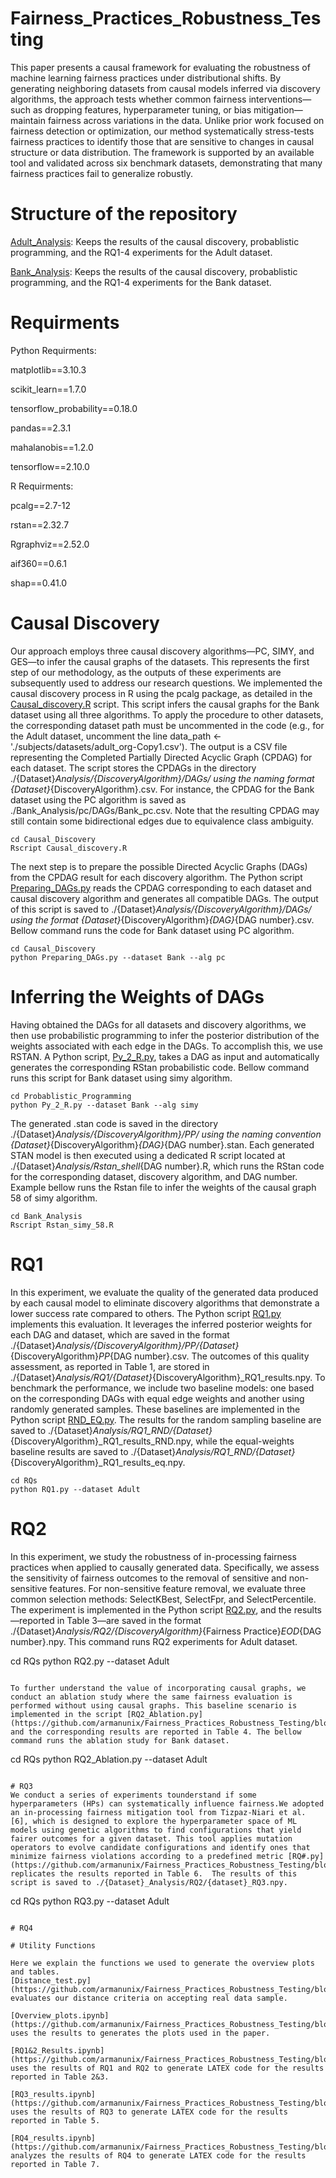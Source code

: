 # Fairness_Practices_Robustness_Testing

This paper presents a causal framework for evaluating the robustness of machine learning fairness practices under distributional shifts. By generating neighboring datasets from causal models inferred via discovery algorithms, the approach tests whether common fairness interventions—such as dropping features, hyperparameter tuning, or bias mitigation—maintain fairness across variations in the data. Unlike prior work focused on fairness detection or optimization, our method systematically stress-tests fairness practices to identify those that are sensitive to changes in causal structure or data distribution. The framework is supported by an available tool and validated across six benchmark datasets, demonstrating that many fairness practices fail to generalize robustly.

# Structure of the repository

[Adult_Analysis](https://github.com/armanunix/Fairness_Practices_Robustness_Testing/tree/main/Adult_Analysis): Keeps the results of the causal discovery, probablistic programming, and the RQ1-4 experiments for the Adult dataset.

[Bank_Analysis](https://github.com/armanunix/Fairness_Practices_Robustness_Testing/tree/main/Bank_Analysis): Keeps the results of the causal discovery, probablistic programming, and the RQ1-4 experiments for the Bank dataset.
# Requirments
Python Requirments:

matplotlib==3.10.3

scikit_learn==1.7.0

tensorflow_probability==0.18.0

pandas==2.3.1

mahalanobis==1.2.0

tensorflow==2.10.0

R Requirments:

pcalg==2.7-12

rstan==2.32.7

Rgraphviz==2.52.0

aif360==0.6.1

shap==0.41.0

#  Causal Discovery

Our approach employs three causal discovery algorithms—PC, SIMY, and GES—to infer the causal graphs of the datasets. This represents the first step of our methodology, as the outputs of these experiments are subsequently used to address our research questions. We implemented the causal discovery process in R using the pcalg package, as detailed in the [Causal_discovery.R](https://github.com/armanunix/Fairness_Practices_Robustness_Testing/blob/main/Causal_Discovery.R) script. This script infers the causal graphs for the Bank dataset using all three algorithms. To apply the procedure to other datasets, the corresponding dataset path must be uncommented in the code (e.g., for the Adult dataset, uncomment the line data_path <- './subjects/datasets/adult_org-Copy1.csv'). The output is a CSV file representing the Completed Partially Directed Acyclic Graph (CPDAG) for each dataset. The script stores the CPDAGs in the directory ./{Dataset}_Analysis/{DiscoveryAlgorithm}/DAGs/ using the naming format {Dataset}_{DiscoveryAlgorithm}.csv. For instance, the CPDAG for the Bank dataset using the PC algorithm is saved as ./Bank_Analysis/pc/DAGs/Bank_pc.csv. Note that the resulting CPDAG may still contain some bidirectional edges due to equivalence class ambiguity. 
```
cd Causal_Discovery
Rscript Causal_discovery.R

```
The next step is to prepare the possible Directed Acyclic Graphs (DAGs) from the CPDAG result for each discovery algorithm. The Python script [Preparing_DAGs.py](https://github.com/armanunix/Fairness_Practices_Robustness_Testing/blob/main/Preparing_DAGs.py) reads the CPDAG corresponding to each dataset and causal discovery algorithm and generates all compatible DAGs. The output of this script is saved to ./{Dataset}_Analysis/{DiscoveryAlgorithm}/DAGs/ using the format {Dataset}_{DiscoveryAlgorithm}_{DAG}_{DAG number}.csv. Bellow command runs the code for Bank dataset using PC algorithm.

```
cd Causal_Discovery
python Preparing_DAGs.py --dataset Bank --alg pc

```

# Inferring the Weights of DAGs

Having obtained the DAGs for all datasets and discovery algorithms, we then use probabilistic programming to infer the posterior distribution of the weights associated with each edge in the DAGs. To accomplish this, we use RSTAN. A Python script, [Py_2_R.py](https://github.com/armanunix/Fairness_Practices_Robustness_Testing/blob/main/Py_2_R.py), takes a DAG as input and automatically generates the corresponding RStan probabilistic code. Bellow command runs this script for Bank dataset using simy algorithm.
```
cd Probablistic_Programming
python Py_2_R.py --dataset Bank --alg simy

```
The generated .stan code is saved in the directory ./{Dataset}_Analysis/{DiscoveryAlgorithm}/PP/ using the naming convention {Dataset}_{DiscoveryAlgorithm}_{DAG}_{DAG number}.stan. Each generated STAN model is then executed using a dedicated R script located at ./{Dataset}_Analysis/Rstan_shell_{DAG number}.R, which runs the RStan code for the corresponding dataset, discovery algorithm, and DAG number. Example bellow runs the Rstan file to infer the weights of the causal graph 58 of simy algorithm.
```
cd Bank_Analysis
Rscript Rstan_simy_58.R

```
# RQ1

In this experiment, we evaluate the quality of the generated data produced by each causal model to eliminate discovery algorithms that demonstrate a lower success rate compared to others. The Python script [RQ1.py](https://github.com/armanunix/Fairness_Practices_Robustness_Testing/blob/main/RQ1.py) implements this evaluation. It leverages the inferred posterior weights for each DAG and dataset, which are saved in the format ./{Dataset}_Analysis/{DiscoveryAlgorithm}/PP/{Dataset}_{DiscoveryAlgorithm}_PP_{DAG number}.csv. The outcomes of this quality assessment, as reported in Table 1, are stored in ./{Dataset}_Analysis/RQ1/{Dataset}_{DiscoveryAlgorithm}_RQ1_results.npy. To benchmark the performance, we include two baseline models: one based on the corresponding DAGs with equal edge weights and another using randomly generated samples. These baselines are implemented in the Python script [RND_EQ.py](https://github.com/armanunix/Fairness_Practices_Robustness_Testing/blob/main/RND_EQ.py). The results for the random sampling baseline are saved to ./{Dataset}_Analysis/RQ1_RND/{Dataset}_{DiscoveryAlgorithm}_RQ1_results_RND.npy, while the equal-weights baseline results are saved to ./{Dataset}_Analysis/RQ1_RND/{Dataset}_{DiscoveryAlgorithm}_RQ1_results_eq.npy.
```
cd RQs
python RQ1.py --dataset Adult
```
# RQ2
In this experiment, we study the robustness of in-processing fairness practices when applied to causally generated data. Specifically, we assess the sensitivity of fairness outcomes to the removal of sensitive and non-sensitive features. For non-sensitive feature removal, we evaluate three common selection methods: SelectKBest, SelectFpr, and SelectPercentile. The experiment is implemented in the Python script [RQ2.py](https://github.com/armanunix/Fairness_Practices_Robustness_Testing/blob/main/RQ2.py), and the results—reported in Table 3—are saved in the format ./{Dataset}_Analysis/RQ2/{DiscoveryAlgorithm}_{Fairness Practice}_EOD_{DAG number}.npy. This command runs RQ2 experiments for Adult dataset.

cd RQs
python RQ2.py --dataset Adult
```
 
To further understand the value of incorporating causal graphs, we conduct an ablation study where the same fairness evaluation is performed without using causal graphs. This baseline scenario is implemented in the script [RQ2_Ablation.py](https://github.com/armanunix/Fairness_Practices_Robustness_Testing/blob/main/RQ2_Ablation.py), and the corresponding results are reported in Table 4. The bellow command runs the ablation study for Bank dataset.

```
cd RQs
python RQ2_Ablation.py --dataset Adult
```

# RQ3
We conduct a series of experiments tounderstand if some hyperparameters (HPs) can systematically influence fairness.We adopted an in-processing fairness mitigation tool from Tizpaz-Niari et al. [6], which is designed to explore the hyperparameter space of ML models using genetic algorithms to find configurations that yield fairer outcomes for a given dataset. This tool applies mutation operators to evolve candidate configurations and identify ones that minimize fairness violations according to a predefined metric [RQ#.py](https://github.com/armanunix/Fairness_Practices_Robustness_Testing/blob/main/RQ3.py) replicates the results reported in Table 6.  The results of this script is saved to ./{Dataset}_Analysis/RQ2/{dataset}_RQ3.npy. 
```
cd RQs
python RQ3.py --dataset Adult
```

# RQ4

# Utility Functions

Here we explain the functions we used to generate the overview plots and tables.
[Distance_test.py](https://github.com/armanunix/Fairness_Practices_Robustness_Testing/blob/main/Distance_test.py) evaluates our distance criteria on accepting real data sample. 

[Overview_plots.ipynb](https://github.com/armanunix/Fairness_Practices_Robustness_Testing/blob/main/Overview_plots.ipynb) uses the results to generates the plots used in the paper.

[RQ1&2_Results.ipynb](https://github.com/armanunix/Fairness_Practices_Robustness_Testing/blob/main/RQ1%262_Results.ipynb) uses the results of RQ1 and RQ2 to generate LATEX code for the results reported in Table 2&3.

[RQ3_results.ipynb](https://github.com/armanunix/Fairness_Practices_Robustness_Testing/blob/main/RQ3_results.ipynb) uses the results of RQ3 to generate LATEX code for the results reported in Table 5.

[RQ4_results.ipynb](https://github.com/armanunix/Fairness_Practices_Robustness_Testing/blob/main/RQ4_Results.ipynb) analyzes the results of RQ4 to generate LATEX code for the results reported in Table 7.
